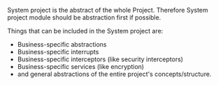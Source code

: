 System project is the abstract of the whole Project. Therefore System project module should be abstraction first if possible.

Things that can be included in the System project are: 
- Business-specific abstractions
- Business-specific interrupts
- Business-specific interceptors (like security interceptors)
- Business-specific services (like encryption) 
- and general abstractions of the entire project's concepts/structure.